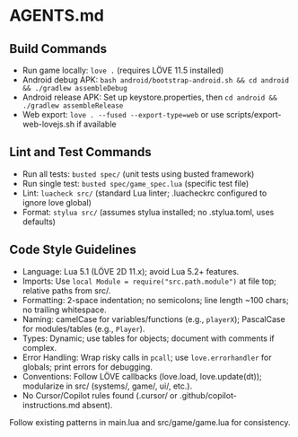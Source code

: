 # AGENTS.md

## Build Commands
- Run game locally: `love .` (requires LÖVE 11.5 installed)
- Android debug APK: `bash android/bootstrap-android.sh && cd android && ./gradlew assembleDebug`
- Android release APK: Set up keystore.properties, then `cd android && ./gradlew assembleRelease`
- Web export: `love . --fused --export-type=web` or use scripts/export-web-lovejs.sh if available

## Lint and Test Commands
- Run all tests: `busted spec/` (unit tests using busted framework)
- Run single test: `busted spec/game_spec.lua` (specific test file)
- Lint: `luacheck src/` (standard Lua linter; .luacheckrc configured to ignore love global)
- Format: `stylua src/` (assumes stylua installed; no .stylua.toml, uses defaults)

## Code Style Guidelines
- Language: Lua 5.1 (LÖVE 2D 11.x); avoid Lua 5.2+ features.
- Imports: Use `local Module = require("src.path.module")` at file top; relative paths from src/.
- Formatting: 2-space indentation; no semicolons; line length ~100 chars; no trailing whitespace.
- Naming: camelCase for variables/functions (e.g., `playerX`); PascalCase for modules/tables (e.g., `Player`).
- Types: Dynamic; use tables for objects; document with comments if complex.
- Error Handling: Wrap risky calls in `pcall`; use `love.errorhandler` for globals; print errors for debugging.
- Conventions: Follow LÖVE callbacks (love.load, love.update(dt)); modularize in src/ (systems/, game/, ui/, etc.).
- No Cursor/Copilot rules found (.cursor/ or .github/copilot-instructions.md absent).

Follow existing patterns in main.lua and src/game/game.lua for consistency.